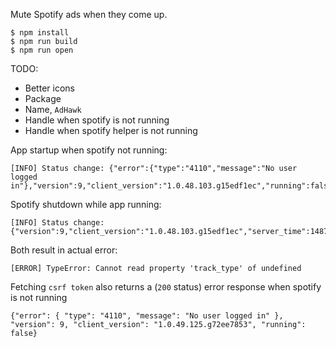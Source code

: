Mute Spotify ads when they come up.

```
$ npm install
$ npm run build
$ npm run open
```

TODO:
  * Better icons
  * Package
  * Name, `AdHawk`
  * Handle when spotify is not running
  * Handle when spotify helper is not running

App startup when spotify not running:
```
[INFO] Status change: {"error":{"type":"4110","message":"No user logged in"},"version":9,"client_version":"1.0.48.103.g15edf1ec","running":false}
```

Spotify shutdown while app running:
```
[INFO] Status change: {"version":9,"client_version":"1.0.48.103.g15edf1ec","server_time":1487467846,"online":false,"running":true}
```

Both result in actual error:
```
[ERROR] TypeError: Cannot read property 'track_type' of undefined
```

Fetching `csrf token` also returns a (`200` status) error response when spotify is not running
```
{"error": { "type": "4110", "message": "No user logged in" }, "version": 9, "client_version": "1.0.49.125.g72ee7853", "running": false}
```
